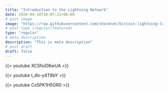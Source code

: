 ```yaml
---
title: "Introduction to the Lightning Network"
date: 2020-04-18T10:07:21+06:00
# post image
image: "https://raw.githubusercontent.com/shocknet/bitcoin-lightning-logo/master/LOGO-01.png"
# post type (regular/featured)
type: "regular"
# meta description
description: "This is meta description"
# post draft
draft: false
---
```


{{< youtube XCSfoiD8wUA >}}

{{< youtube t_4b-y4T8bY >}}

{{< youtube Cx5PK1H5OR0 >}}

